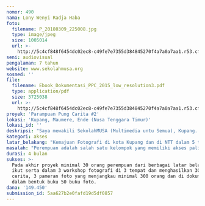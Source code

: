 ```yaml
---
nomor: 490
nama: Lony Wenyi Radja Haba
foto:
  filename: P_20180309_225008.jpg
  type: image/jpeg
  size: 1005014
  url: >-
    http://5c4cf848f6454dc02ec8-c49fe7e7355d384845270f4a7a0a7aa1.r53.cf2.rackcdn.com/9b34e1ec-4bde-4379-802a-b8d9d40fcad0/P_20180309_225008.jpg
seni: audiovisual
pengalaman: 7 tahun
website: www.sekolahmusa.org
sosmed: ''
file:
  filename: Ebook_Dokumentasi_PPC_2015_low_resolution3.pdf
  type: application/pdf
  size: 3725038
  url: >-
    http://5c4cf848f6454dc02ec8-c49fe7e7355d384845270f4a7a0a7aa1.r53.cf2.rackcdn.com/5f0ada1b-b6aa-4ffa-9c85-2ffdbf599ecd/Ebook_Dokumentasi_PPC_2015_low_resolution3.pdf
proyek: 'Parampuan Pung Carita #2'
lokasi: 'Kupang, Maumere, Ende (Nusa Tenggara Timur)'
lokasi_id: ''
deskripsi: "Saya mewakili SekolahMUSA (Multimedia untu Semua), Kupang. Saya salah satu pengajar perempuan untuk fotografi di SekolahMUSA. SekolahMUSA adalah komunitas wirausaha sosial dengan misi mendorong perubahan sosial lewat multimedia, salah satunya lewat fotografi. Pada Maret 2015, SekolahMUSA melaksanakan Workshop Fotografi dan Pameran Foto Fotografer Perempuan NTT dan kegiatan tersebut berjalan dengan sukses, diikuti oleh 20 orang peserta perempuan dari seluruh NTT. Kegiatan ini bertujuan untuk memberi ruang bagi perempuan untuk menggunakan fotografi untuk menyampaikan pesan visual mereka lewat foto/foto cerita. \r\n\r\nDari kesuksesan kegiatan yang kami lakukan pada 2015, dengan tingginya niat para perempuan (termasuk yang bukan berprofesi sebagai fotografer) maka saya dan teman-teman di SekolahMUSA ingin melakukannya sekali lagi, dengan jangkauan yang lebih banyak dan isu foto cerita yang lebih beragam. Agar sekali lagi memberikan ruang bagi perempuan untuk menyerukan ekspresi mereka tentang apa yang mereka lihat dan rasakan.  Sekaligus memanfaatkan peluang mudahnya akses teknologi visual berbasis gadget.\r\n\r\nYang berbeda di kegiatan “Parampuan Pung Carita #2” adalah kami ingin melibatkan lebih banyak lagi perempuan, tidak harus adalah fotografer (peminat, hobist atau profesional) namun semaksimal mungkin menjangkau perempuan umum dan kelompok rentan (pekerja migran, perempuan berkebutuhan khusus) dengan fokus pada memanfaatkan gadget bergerak (mobile gadget, HP) untuk membuat foto cerita."
kategori: akses
latar_belakang: "Kemajuan Fotografi di kota Kupang dan di NTT dalam 5 tahun terakhir ini sangat pesat. Di Kupang saja sudah lebih dari 10 komunitas fotografi berbasis genre yang berbeda. Kelompok fotografi di NTT berbasis Kabupaten pun tumbuh dengan pesat. Sejak awal berdirinya, SekolahMUSA sudah mengikuti dinamika kelompok-kelompok fotografi di Kupang dan NTT dan menemukan sebuah fakta yang mengganggu: jumlah fotografer perempuan sedikit.\r\n\r\nFotografi adalah dunia yang cenderung maskulin, terkait dengan relasinya dengan gender dan sejarah kehadirannya di Indonesia. Ini adalah salah satu asumsi mengapa sedikit saja kaum perempuan yang terlibat menggunakan seni dan medium fotografi untuk menyampaikan pesan: tentang dirinya, orang-orang disekitar dan lingkungannya. \r\n\r\nPerkembangan medium ini, yang saat ini dikuasai kepentingan industri, iklan, pers dan media (termasuk media online) yang semakin menjerumuskan fotografi bukan sebagai media ungkap yang ekspresif dan personal, tapi sekedar bahasa tutur yang resmi, cantik, sopan dan tentu saja: MASKULIN. \r\n\r\n"
masalah: "Perempuan adalah salah satu kelompok yang memiliki akses paling rendah terhadap medium fotografi atau sejenisnya. Dalam observasi SekolahMUSA ketika merencanakan kegiatan \"Parampuan Pung Carita #1\" di 2015, jumlah perempuan fotografer tidak lebih dari 1% di semua komunitas fotografi di NTT.\r\nKarena hal itulah tercetus ide untuk memberi ruang bagi fotografer perempuan di NTT untuk mengekspresikan hasil foto mereka. \r\n\r\nDisisi yang lain, kemajuan teknologi gadget bergerak sudah relatif menjangkau seluruh Kabupaten di Kupang. Pengguna nya pun naik pesat; baik laki-laki dan perempuan. Namun sayangnya, masih belum banyak yang menggunakannya sebagai media penyamaian pesan dan advokasi. Kalaupun ada, masih bersifat entertainment, bukan penyampaian pesan yang berpihak pada masalah sosial tertentu.\r\n\r\nSaya dan rekan-rekan di SekolahMUSA ingin agar fotografi yang seharusnya adalah medium personal dapat digunakan untuk menumpahkan apresiasi perempuan, tentang berbagai rasa yang hadir dalam hidup mereka: kagum, takjub, sedih, marah, jijik, gembira dan lain sebagainya. Memberikan wadah untuk eksplorasi, bukan sekadar eksploitasi. "
durasi: 4 bulan
sukses: >-
  Pada akhir proyek minimal 30 orang perempuan dari berbagai latar belakang 
  ikut serta dalam 3 workshop fotografi di 3 tempat dan menghasilkan 30 foto
  cerita, 3 pameran foto yang menjangkau minimal 300 orang dan di dokumentasikan
  dalam bentuk buku 50 buku foto.
dana: '149.450'
submission_id: 5aa627b2e0fafd19d5df0857
---
```

